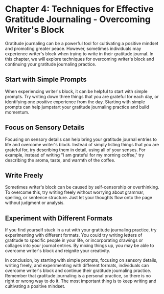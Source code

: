 Chapter 4: Techniques for Effective Gratitude Journaling - Overcoming Writer's Block
====================================================================================

Gratitude journaling can be a powerful tool for cultivating a positive mindset and promoting greater peace. However, sometimes individuals may experience writer's block when trying to write in their gratitude journal. In this chapter, we will explore techniques for overcoming writer's block and continuing your gratitude journaling practice.

Start with Simple Prompts
-------------------------

When experiencing writer's block, it can be helpful to start with simple prompts. Try writing down three things that you are grateful for each day, or identifying one positive experience from the day. Starting with simple prompts can help jumpstart your gratitude journaling practice and build momentum.

Focus on Sensory Details
------------------------

Focusing on sensory details can help bring your gratitude journal entries to life and overcome writer's block. Instead of simply listing things that you are grateful for, try describing them in detail, using all of your senses. For example, instead of writing "I am grateful for my morning coffee," try describing the aroma, taste, and warmth of the coffee.

Write Freely
------------

Sometimes writer's block can be caused by self-censorship or overthinking. To overcome this, try writing freely without worrying about grammar, spelling, or sentence structure. Just let your thoughts flow onto the page without judgment or analysis.

Experiment with Different Formats
---------------------------------

If you find yourself stuck in a rut with your gratitude journaling practice, try experimenting with different formats. You could try writing letters of gratitude to specific people in your life, or incorporating drawings or collages into your journal entries. By mixing things up, you may be able to overcome writer's block and reignite your creativity.

In conclusion, by starting with simple prompts, focusing on sensory details, writing freely, and experimenting with different formats, individuals can overcome writer's block and continue their gratitude journaling practice. Remember that gratitude journaling is a personal practice, so there is no right or wrong way to do it. The most important thing is to keep writing and cultivating a positive mindset.
